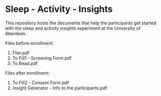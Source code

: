 # Sleep - Activity - Insights #
This repository hosts the documents that help the participants get started with the sleep and activity insights experiment at the University of Aberdeen.

Files before enrollment:
1) Flier.pdf
2) To Fill1 - Screening Form.pdf
3) To Read.pdf

Files after enrollment:
1) To Fill2 - Consent Form.pdf
2) Insight Generator - Info to the participants.pdf